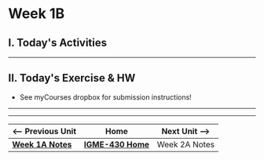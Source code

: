 # Week 1B

## I. Today's Activities


 ---
  
## II. Today's Exercise & HW

- See myCourses dropbox for submission instructions!

---
---

| <-- Previous Unit | Home | Next Unit -->
| --- | --- | --- 
|   [**Week 1A Notes**](01A.md)  |  [**IGME-430 Home**](../) | Week 2A Notes
